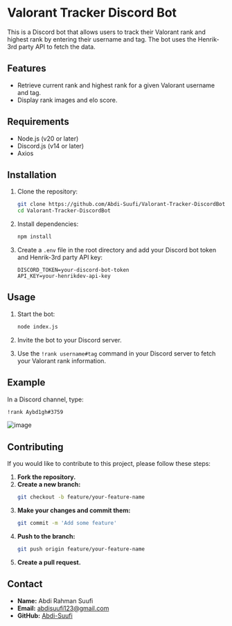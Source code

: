 # Valorant Tracker Discord Bot

This is a Discord bot that allows users to track their Valorant rank and highest rank by entering their username and tag. The bot uses the Henrik-3rd party API to fetch the data.

## Features

- Retrieve current rank and highest rank for a given Valorant username and tag.
- Display rank images and elo score.

## Requirements

- Node.js (v20 or later)
- Discord.js (v14 or later)
- Axios

## Installation

1. Clone the repository:
    ```sh
    git clone https://github.com/Abdi-Suufi/Valorant-Tracker-DiscordBot.git
    cd Valorant-Tracker-DiscordBot
    ```

2. Install dependencies:
    ```sh
    npm install
    ```

3. Create a `.env` file in the root directory and add your Discord bot token and Henrik-3rd party API key:
    ```env
    DISCORD_TOKEN=your-discord-bot-token
    API_KEY=your-henrikdev-api-key
    ```

## Usage

1. Start the bot:
    ```sh
    node index.js
    ```

2. Invite the bot to your Discord server.

3. Use the `!rank username#tag` command in your Discord server to fetch your Valorant rank information.

## Example

In a Discord channel, type:
```sh
!rank Aybd1gh#3759
```
![image](https://github.com/user-attachments/assets/1566f4ea-7ef1-4007-a0ae-d84c8f36c0db)


## Contributing
If you would like to contribute to this project, please follow these steps:

1. **Fork the repository.**
2. **Create a new branch:**
    ```bash
    git checkout -b feature/your-feature-name
    ```
3. **Make your changes and commit them:**
    ```bash
    git commit -m 'Add some feature'
    ```
4. **Push to the branch:**
    ```bash
    git push origin feature/your-feature-name
    ```
5. **Create a pull request.**

## Contact
- **Name:** Abdi Rahman Suufi
- **Email:** abdisuufi123@gmail.com
- **GitHub:** [Abdi-Suufi](https://github.com/Abdi-Suufi)
